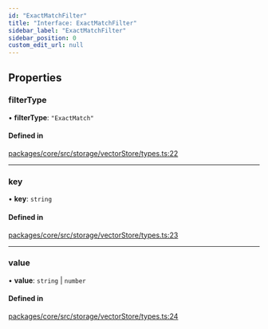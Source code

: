 ```yaml
---
id: "ExactMatchFilter"
title: "Interface: ExactMatchFilter"
sidebar_label: "ExactMatchFilter"
sidebar_position: 0
custom_edit_url: null
---
```


## Properties

### filterType

• **filterType**: `"ExactMatch"`

#### Defined in

[packages/core/src/storage/vectorStore/types.ts:22](https://github.com/run-llama/LlamaIndexTS/blob/f0be933/packages/core/src/storage/vectorStore/types.ts#L22)

---

### key

• **key**: `string`

#### Defined in

[packages/core/src/storage/vectorStore/types.ts:23](https://github.com/run-llama/LlamaIndexTS/blob/f0be933/packages/core/src/storage/vectorStore/types.ts#L23)

---

### value

• **value**: `string` \| `number`

#### Defined in

[packages/core/src/storage/vectorStore/types.ts:24](https://github.com/run-llama/LlamaIndexTS/blob/f0be933/packages/core/src/storage/vectorStore/types.ts#L24)

